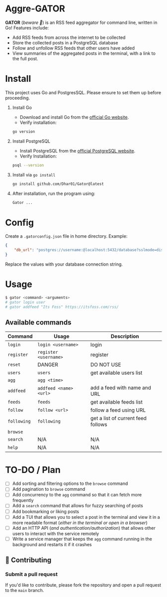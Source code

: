 # Aggre-GATOR

**GATOR** (*beware 🐊*) is an RSS feed aggregator for command line, written in Go! Features include:
- Add RSS feeds from across the internet to be collected
- Store the collected posts in a PostgreSQL database
- Follow and unfollow RSS feeds that other users have added
- View summaries of the aggregated posts in the terminal, with a link to the full post.

# Install

This project uses Go and PostgresSQL. Please ensure to set them up before proceeding.

1. Install Go
   - Download and install Go from the [official Go website](https://go.dev/dl/).
   - Verify installation:

    ```bash
    go version
    ```

2. Install PostgreSQL
    - Install PostgreSQL from the [official PostgreSQL website](https://www.postgresql.org/download/).
    - Verify Installation:

    ```bash
    psql --version
    ````

3. Install via `go install`

    ```bash
    go install github.com/Dhar01/Gator@latest
    ````

4. After installation, run the program using:

    ```bash
    Gator ...
    ```

# Config

Create a `.gatorconfig.json` file in home directory. Example:

```json
{
    "db_url": "postgres://username:@localhost:5432/database?sslmode=disable"
}
```
Replace the values with your database connection string.


# Usage

```bash
$ gator <command> <arguments>
# gator login user
# gator addfeed "Its Foss" https://itsfoss.com/rss/
```

## Available commands

| Command     | Usage                  | Description                        |
| ----------- | ---------------------- | ---------------------------------- |
| `login`     | `login <username>`     | login                              |
| `register`  | `register <username>`  | register                           |
| `reset`     | DANGER                 | DO NOT USE                         |
| `users`     | `users`                | get available users list           |
| `agg`       | `agg <time>`           |                                    |
| `addfeed`   | `addfeed <name> <url>` | add a feed with name and URL       |
| `feeds`     | `feeds`                | get available feeds list           |
| `follow`    | `follow <url>`         | follow a feed using URL            |
| `following` | `following`            | get a list of current feed follows |
| `browse`    |                        |                                    |
| `search`    | N/A                    | N/A                                |
| `help`      | N/A                    | N/A                                |

# TO-DO / Plan

- [ ] Add sorting and filtering options to the `browse` command
- [ ] Add pagination to `browse` command
- [ ] Add concurrency to the `agg` command so that it can fetch more frequently
- [ ] Add a `search` command that allows for fuzzy searching of posts
- [ ] Add bookmarking or liking posts
- [ ] Add a TUI that allows you to select a post in the terminal and view it in a more readable format (*either in the terminal or open in a browser*)
- [ ] Add an HTTP API (*and authentication/authorization*) that allows other users to interact with the service remotely
- [ ] Write a service manager that keeps the `agg` command running in the background and restarts it if it crashes

## 🤝 Contributing

### Submit a pull request

If you'd like to contribute, please fork the repository and open a pull request to the `main` branch.